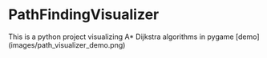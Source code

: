 # PathFindingVisualizer
This is a python project visualizing A* Dijkstra algorithms in pygame
[demo] (images/path_visualizer_demo.png)

